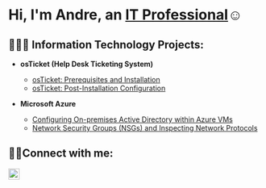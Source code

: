

<h1>Hi, I'm Andre, an <a href="https://linkedin.com/in/Josh">IT Professional</a>☺</h1>

<h2>👨🏾‍💻 Information Technology Projects:</h2>

- <b>osTicket (Help Desk Ticketing System)</b>
  - [osTicket: Prerequisites and Installation](https://github.com/AndreDemoneSmith/osticket-prereqs)
  - [osTicket: Post-Installation Configuration](https://github.com/AndreDemoneSmith/post-install-config)
 
- <b>Microsoft Azure</b>
  - [Configuring On-premises Active Directory within Azure VMs](https://github.com/AndreDemoneSmith/configure-ad)
  - [Network Security Groups (NSGs) and Inspecting Network Protocols](https://github.com/AndreDemoneSmith/azure-network-protocols)

<h2>🤳🏾Connect with me:</h2>

[<img align="left" alt="Josh | LinkedIn" width="22px" src="https://cdn.jsdelivr.net/npm/simple-icons@v3/icons/linkedin.svg" />][linkedin]



[linkedin]: https://linkedin.com/in/Josh
